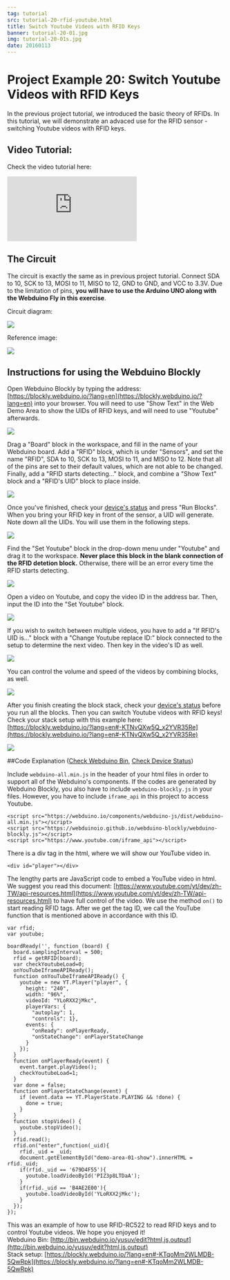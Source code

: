 ```yaml
---
tag: tutorial
src: tutorial-20-rfid-youtube.html
title: Switch Youtube Videos with RFID Keys
banner: tutorial-20-01.jpg
img: tutorial-20-01s.jpg
date: 20160113
---
```


<!-- @@master  = ../../_layout.html-->

<!-- @@block  =  meta-->

<title>Project Example 20: Switch Youtube Videos with RFID Keys :::: Webduino = Web × Arduino</title>

<meta name="description" content="In the previous project tutorial, we introduced the basic theory of RFIDs. In this tutorial, we will demonstrate an advaced use for the RFID sensor - switching Youtube videos with RFID keys.">

<meta itemprop="description" content="In the previous project tutorial, we introduced the basic theory of RFIDs. In this tutorial, we will demonstrate an advaced use for the RFID sensor - switching Youtube videos with RFID keys.">

<meta property="og:description" content="In the previous project tutorial, we introduced the basic theory of RFIDs. In this tutorial, we will demonstrate an advaced use for the RFID sensor - switching Youtube videos with RFID keys.">

<meta property="og:title" content="Project Example 20: Switch Youtube Videos with RFID Keys" >

<meta property="og:url" content="https://webduino.io/tutorials/tutorial-20-rfid-youtube.html">

<meta property="og:image" content="https://webduino.io/img/tutorials/tutorial-20-01s.jpg">

<meta itemprop="image" content="https://webduino.io/img/tutorials/tutorial-20-01s.jpg">

<include src="../_include-tutorials.html"></include>

<!-- @@close-->

<!-- @@block  =  preAndNext-->

<include src="../_include-tutorials-content.html"></include>

<!-- @@close-->

<!-- @@block  =  tutorials-->

# Project Example 20: Switch Youtube Videos with RFID Keys

In the previous project tutorial, we introduced the basic theory of RFIDs. In this tutorial, we will demonstrate an advaced use for the RFID sensor - switching Youtube videos with RFID keys.

<!-- <div class="buy-this">
	<span>RFID 相關套件：<a href="https://webduino.io/buy/webduino-expansion-p.html" target="_blank">Webduino 擴充套件 P ( 支援 Fly )</a></span>
	<span>Webduino 開發板：<a href="https://webduino.io/buy/component-webduino-fly.html" target="_blank">Webduino Fly</a>、<a href="https://webduino.io/buy/component-webduino-uno-fly.html" target="_blank">Webduino Fly + Arduino UNO</a></span>
</div> -->

## Video Tutorial:

Check the video tutorial here:
<iframe class="youtube" src="https://www.youtube.com/embed/RrCAOgtPHdo" frameborder="0" allowfullscreen></iframe>

## The Circuit

The circuit is exactly the same as in previous project tutorial. Connect SDA to 10, SCK to 13, MOSI to 11, MISO to 12, GND to GND, and VCC to 3.3V. Due to the limitation of pins, **you will have to use the Arduino UNO along with the Webduino Fly in this exercise**.

Circuit diagram:

![](../../img/tutorials/tutorial-20-02.jpg)

Reference image:

![](../../img/tutorials/tutorial-20-03.jpg)

<!-- <div class="buy-this">
	<span>RFID 相關套件：<a href="https://webduino.io/buy/webduino-expansion-p.html" target="_blank">Webduino 擴充套件 P ( 支援 Fly )</a></span>
	<span>Webduino 開發板：<a href="https://webduino.io/buy/component-webduino-fly.html" target="_blank">Webduino Fly</a>、<a href="https://webduino.io/buy/component-webduino-uno-fly.html" target="_blank">Webduino Fly + Arduino UNO</a></span>
</div> -->

## Instructions for using the Webduino Blockly

Open Webduino Blockly by typing the address: [https://blockly.webduino.io/?lang=en](https://blockly.webduino.io/?lang=en) into your browser. You will need to use "Show Text" in the Web Demo Area to show the UIDs of RFID keys, and will need to use "Youtube" afterwards.

![](../../img/tutorials/en/tutorial-20-04.jpg)

Drag a "Board" block in the workspace, and fill in the name of your Webduino board. Add a "RFID" block, which is under "Sensors", and set the name "RFID", SDA to 10, SCK to 13, MOSI to 11, and MISO to 12. Note that all of the pins are set to their default values, which are not able to be changed. Finally, add a "RFID starts detecting..." block, and combine a "Show Text" block and a "RFID's UID" block to place inside.

![](../../img/tutorials/en/tutorial-20-05.jpg)

Once you've finished, check your [device's status](https://webduino.io/device.html) and press "Run Blocks". When you bring your RFID key in front of the sensor, a UID will generate. Note down all the UIDs. You will use them in the following steps. 

![](../../img/tutorials/en/tutorial-20-06.jpg)

Find the "Set Youtube" block in the drop-down menu under "Youtube" and drag it to the workspace. **Never place this block in the blank connection of the RFID detetion block.** Otherwise, there will be an error every time the RFID starts detecting. 

![](../../img/tutorials/en/tutorial-20-07.jpg)

Open a video on Youtube, and copy the video ID in the address bar. Then, input the ID into the "Set Youtube" block.

![](../../img/tutorials/tutorial-20-08.jpg)

If you wish to switch between multiple videos, you have to add a "If RFID's UID is..." block with a "Change Youtube replace ID:" block connected to the setup to determine the next video. Then key in the video's ID as well.

![](../../img/tutorials/en/tutorial-20-09.jpg)

You can control the volume and speed of the videos by combining blocks, as well.

![](../../img/tutorials/en/tutorial-20-10.jpg)

After you finish creating the block stack, check your [device's status](https://webduino.io/device.html) before you run all the blocks. Then you can switch Youtube videos with RFID keys! Check your stack setup with this example here: [https://blockly.webduino.io/?lang=en#-KTNvQXw5Q_x2YVR35Re](https://blockly.webduino.io/?lang=en#-KTNvQXw5Q_x2YVR35Re)

![](../../img/tutorials/en/tutorial-20-11.jpg)


##Code Explanation ([Check Webduino Bin](http://bin.webduino.io/yusuv/edit?html,js,output), [Check Device Status](https://webduino.io/device.html))

Include `webduino-all.min.js` in the header of your html files in order to support all of the Webduino's components. If the codes are generated by Webduino Blockly, you also have to include `webduino-blockly.js` in your files. However, you have to include `iframe_api` in this project to access Youtube.

	<script src="https://webduino.io/components/webduino-js/dist/webduino-all.min.js"></script>
	<script src="https://webduinoio.github.io/webduino-blockly/webduino-blockly.js"></script>
	<script src="https://www.youtube.com/iframe_api"></script>

There is a div tag in the html, where we will show our YouTube video in.

	<div id="player"></div>

The lengthy parts are JavaScript code to embed a YouTube video in html. We suggest you read this document: [https://www.youtube.com/yt/dev/zh-TW/api-resources.html](https://www.youtube.com/yt/dev/zh-TW/api-resources.html) to have full control of the video. We use the method `on()` to start reading RFID tags. After we get the tag ID, we call the YouTube function that is mentioned above in accordance with this ID.

	var rfid;
	var youtube;

	boardReady('', function (board) {
	  board.samplingInterval = 500;
	  rfid = getRFID(board);
	  var checkYoutubeLoad=0;
	  onYouTubeIframeAPIReady();
	  function onYouTubeIframeAPIReady() {
	    youtube = new YT.Player("player", {
	      height: "240",
	      width: "96%",
	      videoId: "YLoRXX2jMkc",
	      playerVars: {
	        "autoplay": 1,
	        "controls": 1},
	      events: {
	        "onReady": onPlayerReady,
	        "onStateChange": onPlayerStateChange
	      }
	    });
	  }
	  function onPlayerReady(event) {
	    event.target.playVideo();
	    checkYoutubeLoad=1;
	  }
	  var done = false;
	  function onPlayerStateChange(event) {
	    if (event.data == YT.PlayerState.PLAYING && !done) {
	      done = true;
	    }
	  }
	  function stopVideo() {
	    youtube.stopVideo();
	  }
	  rfid.read();
	  rfid.on("enter",function(_uid){
	    rfid._uid = _uid;
	    document.getElementById("demo-area-01-show").innerHTML = rfid._uid;
	    if(rfid._uid == '679D4F55'){
	      youtube.loadVideoById('PIZ3p8LTDaA');
	    }
	    if(rfid._uid == 'B4AE2E00'){
	      youtube.loadVideoById('YLoRXX2jMkc');
	    }
	  });
	});

This was an example of how to use RFID-RC522 to read RFID keys and to control Youtube videos. We hope you enjoyed it!   
Webduino Bin: [http://bin.webduino.io/yusuv/edit?html,js,output](http://bin.webduino.io/yusuv/edit?html,js,output)  
Stack setup: [https://blockly.webduino.io/?lang=en#-KTqoMm2WLMDB-5QwRpk](https://blockly.webduino.io/?lang=en#-KTqoMm2WLMDB-5QwRpk)

<!-- ## TuTorial Extension of RFID:

[Webduino Blockly Chapter 16-1: RFID](https://blockly.webduino.io/?lang=en&page=tutorials/rfid-1#-KTOFSXys4BxAwvxrcpr)  
[Webduino Blockly Chapter 16-2: RFID and RGB LED](https://blockly.webduino.io/?lang=en&page=tutorials/rfid-2#-KTOFyGDNYv1SWMpMKLN)  
[Webduino Blockly Chapter 16-3: RFID and Youtube](https://blockly.webduino.io/?lang=en&page=tutorials/rfid-3#-KTOG5IsDTu4uuCyigqn)   -->

<!-- <div class="buy-this">
	<span>RFID 相關套件：<a href="https://webduino.io/buy/webduino-expansion-p.html" target="_blank">Webduino 擴充套件 P ( 支援 Fly )</a></span>
	<span>Webduino 開發板：<a href="https://webduino.io/buy/component-webduino-fly.html" target="_blank">Webduino Fly</a>、<a href="https://webduino.io/buy/component-webduino-uno-fly.html" target="_blank">Webduino Fly + Arduino UNO</a></span>
</div>  -->  


<!-- @@close-->